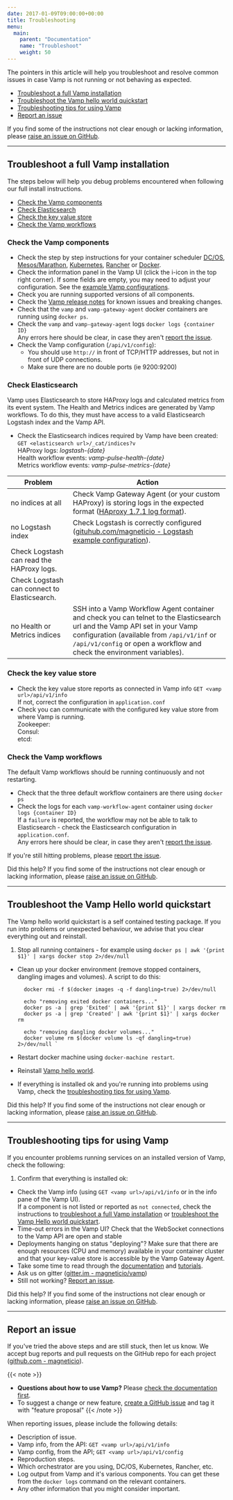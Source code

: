 ```yaml
---
date: 2017-01-09T09:00:00+00:00
title: Troubleshooting
menu:
  main:
    parent: "Documentation"
    name: "Troubleshoot"
    weight: 50
---
```


The pointers in this article will help you troubleshoot and resolve common issues in case Vamp is not running or not behaving as expected.

* [Troubleshoot a full Vamp installation](/documentation/troubleshoot/#troubleshoot-a-full-vamp-installation)
* [Troubleshoot the Vamp hello world quickstart](/documentation/troubleshoot/#troubleshoot-the-vamp-hello-world-quickstart)
* [Troubleshooting tips for using Vamp](/documentation/troubleshoot/#troubleshooting-tips-for-using-vamp)
* [Report an issue](/documentation/troubleshoot/#report-an-issue)

If you find some of the instructions not clear enough or lacking information, please [raise an issue on GitHub](https://github.com/magneticio/vamp.io/issues/new).

---------------------

## Troubleshoot a full Vamp installation
The steps below will help you debug problems encountered when following our full install instructions. 

* [Check the Vamp components](/documentation/troubleshoot/#check-the-vamp-components)
* [Check Elasticsearch](/documentation/troubleshoot/#check-elasticsearch)
* [Check the key value store](/documentation/troubleshoot/#check-the-key-value-store)
* [Check the Vamp workflows](/documentation/troubleshoot/#check-the-vamp-workflows)

### Check the Vamp components
- Check the step by step instructions for your container scheduler [DC/OS](/documentation/installation/dcos/), [Mesos/Marathon](/documentation/installation/mesos-marathon/), [Kubernetes](/documentation/installation/kubernetes/), [Rancher](/documentation/installation/rancher/) or [Docker](/documentation/installation/docker/). 
- Check the information panel in the Vamp UI (click the i-icon in the top right corner). If some fields are empty, you may need to adjust your configuration. See the [example Vamp configurations](/documentation/installation/example-configurations).
- Check you are running supported versions of all components.
- Check the [Vamp release notes](/documentation/release-notes/latest) for known issues and breaking changes.
- Check that the `vamp` and `vamp-gateway-agent` docker containers are running using `docker ps`. 
- Check the `vamp` and `vamp-gateway-agent` logs `docker logs {container ID}`  
  Any errors here should be clear, in case they aren't [report the issue](/documentation/troubleshoot/#report-an-issue).
- Check the Vamp configuration (`/api/v1/config`): 
  - You should use `http://` in front of TCP/HTTP addresses, but not in front of UDP connections. 
  - Make sure there are no double ports (ie 9200:9200)
 
### Check Elasticsearch
Vamp uses Elasticsearch to store HAProxy logs and calculated metrics from its event system. The Health and Metrics indices are generated by Vamp workflows. To do this, they must have access to a valid Elasticsearch Logstash index and the Vamp API. 
  
  - Check the Elasticsearch indices required by Vamp have been created:  
    `GET <elasticsearch url>/_cat/indices?v`  
     HAProxy logs: _logstash-{date}_     
     Health workflow events: _vamp-pulse-health-{date}_  
     Metrics workflow events: _vamp-pulse-metrics-{date}_   

Problem |  Action
----|----
 no indices at all  |  Check Vamp Gateway Agent (or your custom HAProxy) is storing logs in the expected format ([HAproxy 1.7.1 log format](https://github.com/magneticio/vamp-gateway-agent/blob/master/haproxy.basic.cfg)).
 no Logstash index  |  Check Logstash is correctly configured ([gituhub.com/magneticio - Logstash example configuration](https://github.com/magneticio/vamp-gateway-agent)).
   |  Check Logstash can read the HAProxy logs.
   |  Check Logstash can connect to Elasticsearch.
 no Health or Metrics indices  |  SSH into a Vamp Workflow Agent container and check you can telnet to the Elasticsearch url and the Vamp API set in your Vamp configuration (available from `/api/v1/inf` or `/api/v1/config` or open a workflow and check the environment variables). 

### Check the key value store 
  - Check the key value store reports as connected in Vamp info `GET <vamp url>/api/v1/info`  
  If not, correct the configuration in `application.conf`
  - Check you can communicate with the configured key value store from where Vamp is running.  
  Zookeeper:  
  Consul:  
  etcd:  

### Check the Vamp workflows
The default Vamp workflows should be running continuously and not restarting.

  - Check that the three default workflow containers are there using `docker ps`  
  - Check the logs for each `vamp-workflow-agent` container using `docker logs {container ID}`  
    If a `failure` is reported, the workflow may not be able to talk to Elasticsearch - check the Elasticsearch configuration in `application.conf`.  
    Any errors here should be clear, in case they aren't [report the issue](/documentation/troubleshoot/#report-an-issue).

If you're still hitting problems, please [report the issue](/documentation/troubleshoot/#report-an-issue).

Did this help? If you find some of the instructions not clear enough or lacking information, please [raise an issue on GitHub](https://github.com/magneticio/vamp.io/issues/new).

---------------------

## Troubleshoot the Vamp Hello world quickstart
The Vamp hello world quickstart is a self contained testing package. If you run into problems or unexpected behaviour, we advise that you clear everything out and reinstall.

1. Stop all running containers - for example using `docker ps | awk '{print $1}' | xargs docker stop 2>/dev/null`
- Clean up  your docker environment (remove stopped containers, dangling images and volumes). A script to do this: 
        
        docker rmi -f $(docker images -q -f dangling=true) 2>/dev/null
        
        echo "removing exited docker containers..."
        docker ps -a | grep 'Exited' | awk '{print $1}' | xargs docker rm
        docker ps -a | grep 'Created' | awk '{print $1}' | xargs docker rm
        
        echo "removing dangling docker volumes..."
        docker volume rm $(docker volume ls -qf dangling=true) 2>/dev/null `
- Restart docker machine using `docker-machine restart`.
- Reinstall [Vamp hello world](/documentation/installation/hello-world/).
- If everything is installed ok and you're running into problems using Vamp, check the [troubleshooting tips for using Vamp](/documentation/troubleshoot/#troubleshooting-tips-for-using-vamp).

Did this help? If you find some of the instructions not clear enough or lacking information, please [raise an issue on GitHub](https://github.com/magneticio/vamp.io/issues/new).

---------------------

## Troubleshooting tips for using Vamp
If you encounter problems running services on an installed version of Vamp, check the following: 

1. Confirm that everything is installed ok:
  - Check the Vamp info (using `GET <vamp url>/api/v1/info` or in the info pane of the Vamp UI).  
    If a component is not listed or reported as `not connected`, check the instructions to [troubleshoot a full Vamp installation](/documentation/troubleshoot/#troubleshoot-a-full-vamp-installation) or [troubleshoot the Vamp Hello world quickstart](/documentation/troubleshoot/#troubleshoot-the-vamp-hello-world-quickstart).
- Time-out errors in the Vamp UI? Check that the WebSocket connections to the Vamp API are open and stable
- Deployments hanging on status "deploying"? Make sure that there are enough resources (CPU and memory) available in your container cluster and that your key-value store is accessible by the Vamp Gateway Agent.
- Take some time to read through the [documentation](/documentation/using-vamp/blueprints/) and [tutorials](/documentation/tutorials/overview/).
- Ask us on gitter ([gitter.im - magneticio/vamp](https://gitter.im/magneticio/vamp))
- Still not working? [Report an issue](/documentation/troubleshoot/#report-an-issue).

Did this help? If you find some of the instructions not clear enough or lacking information, please [raise an issue on GitHub](https://github.com/magneticio/vamp.io/issues/new).

---------------------

## Report an issue

If you've tried the above steps and are still stuck, then let us know. We accept bug reports and pull requests on the GitHub repo for each project ([github.com - magneticio](https://github.com/magneticio)).

{{< note >}}                                  
* **Questions about how to use Vamp?** Please [check the documentation first](/documentation/).
* To suggest a change or new feature, [create a GitHub issue](https://github.com/magneticio/vamp/issues) and tag it with "feature proposal"
{{< /note >}}

When reporting issues, please include the following details:

- Description of issue.
- Vamp info, from the API: `GET <vamp url>/api/v1/info`
- Vamp config, from the API; `GET <vamp url>/api/v1/config`
- Reproduction steps.
- Which orchestrator are you using, DC/OS, Kubernetes, Rancher, etc.
- Log output from Vamp and it's various components. You can get these from the `docker logs` command on the relevant containers.
- Any other information that you might consider important.
